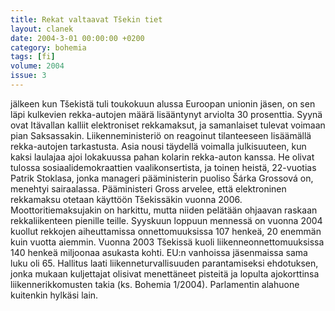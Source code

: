 ```yaml
---
title: Rekat valtaavat Tšekin tiet
layout: clanek
date: 2004-3-01 00:00:00 +0200
category: bohemia
tags: [fi]
volume: 2004
issue: 3
---
```

jälkeen kun Tšekistä tuli toukokuun alussa Euroopan unionin jäsen, on sen läpi kulkevien rekka-autojen määrä lisääntynyt arviolta 30 prosenttia. Syynä ovat Itävallan kalliit elektroniset rekkamaksut, ja samanlaiset tulevat voimaan pian Saksassakin. Liikenneministeriö on reagoinut tilanteeseen lisäämällä rekka-autojen tarkastusta. Asia nousi täydellä voimalla julkisuuteen, kun kaksi laulajaa ajoi lokakuussa pahan kolarin rekka-auton kanssa. He olivat tulossa sosiaalidemokraattien vaalikonsertista, ja toinen heistä, 22-vuotias Patrik Stoklasa, jonka manageri pääministerin puoliso Šárka Grossová on, menehtyi sairaalassa. Pääministeri Gross arvelee, että elektroninen rekkamaksu otetaan käyttöön Tšekissäkin vuonna 2006. Moottoritiemaksujakin on harkittu, mutta niiden pelätään ohjaavan raskaan rekkaliikenteen pienille teille. Syyskuun loppuun mennessä on vuonna 2004 kuollut rekkojen aiheuttamissa onnettomuuksissa 107 henkeä, 20 enemmän kuin vuotta aiemmin. Vuonna 2003 Tšekissä kuoli liikenneonnettomuuksissa 140 henkeä miljoonaa asukasta kohti. EU:n vanhoissa jäsenmaissa sama luku oli 65. Hallitus laati liikenneturvallisuuden parantamiseksi ehdotuksen, jonka mukaan kuljettajat olisivat menettäneet pisteitä ja lopulta ajokorttinsa liikennerikkomusten takia (ks. Bohemia 1/2004). Parlamentin alahuone kuitenkin hylkäsi lain. 